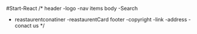 #Start-React
/\*
header
-logo
-nav items
body
-Search

- reastaurentconatiner
  -reastaurentCard
  footer
  -copyright
  -link
  -address
  -conact us
  \*/
